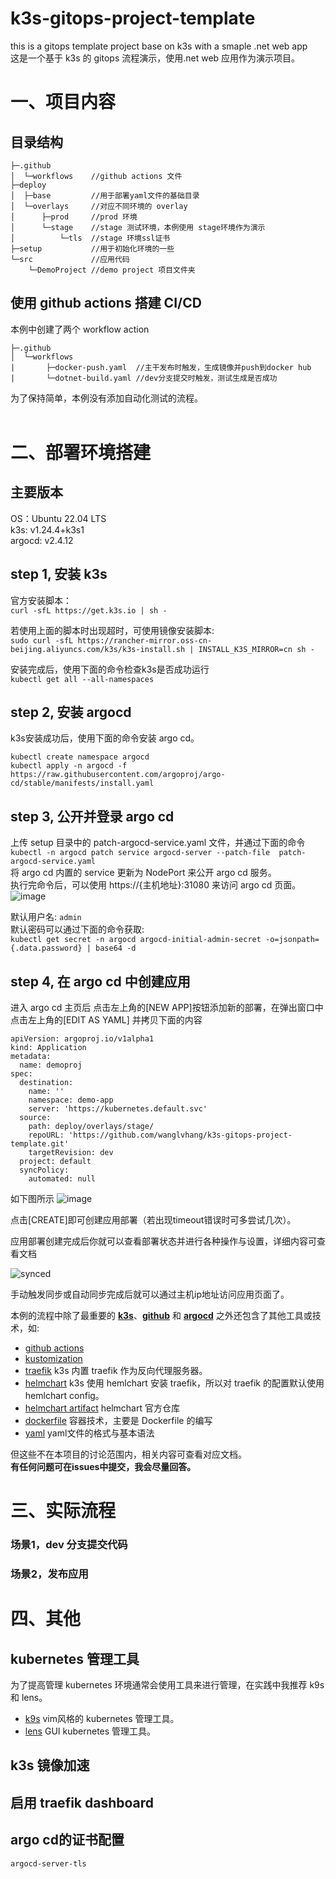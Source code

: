 # k3s-gitops-project-template
this is a gitops template project base on k3s with a smaple .net web app  
这是一个基于 k3s 的 gitops 流程演示，使用.net web 应用作为演示项目。
<br/>

# 一、项目内容

## 目录结构
```
├─.github  
│  └─workflows    //github actions 文件
├─deploy  
│  ├─base         //用于部署yaml文件的基础目录
│  └─overlays     //对应不同环境的 overlay
│      ├─prod     //prod 环境
│      └─stage    //stage 测试环境，本例使用 stage环境作为演示
│          └─tls  //stage 环境ssl证书
├─setup           //用于初始化环境的一些 
└─src             //应用代码
    └─DemoProject //demo project 项目文件夹
```

## 使用 github actions 搭建 CI/CD
本例中创建了两个 workflow action
```
├─.github  
│  └─workflows
|       ├─docker-push.yaml  //主干发布时触发，生成镜像并push到docker hub
|       └─dotnet-build.yaml //dev分支提交时触发，测试生成是否成功
```
为了保持简单，本例没有添加自动化测试的流程。  
<br/>

# 二、部署环境搭建
## 主要版本
OS：Ubuntu 22.04 LTS  
k3s: v1.24.4+k3s1  
argocd: v2.4.12

## step 1, 安装 k3s

官方安装脚本：  
`curl -sfL https://get.k3s.io | sh - `

若使用上面的脚本时出现超时，可使用镜像安装脚本:  
`sudo curl -sfL https://rancher-mirror.oss-cn-beijing.aliyuncs.com/k3s/k3s-install.sh | INSTALL_K3S_MIRROR=cn sh -`

安装完成后，使用下面的命令检查k3s是否成功运行  
`kubectl get all --all-namespaces `  

## step 2, 安装 argocd
k3s安装成功后，使用下面的命令安装 argo cd。  
```
kubectl create namespace argocd
kubectl apply -n argocd -f https://raw.githubusercontent.com/argoproj/argo-cd/stable/manifests/install.yaml
```

## step 3, 公开并登录 argo cd
上传 setup 目录中的 patch-argocd-service.yaml 文件，并通过下面的命令  
`kubectl -n argocd patch service argocd-server --patch-file  patch-argocd-service.yaml`  
将 argo cd 内置的 service 更新为 NodePort 来公开 argo cd 服务。  
执行完命令后，可以使用 https://{主机地址}:31080 来访问 argo cd 页面。  
![image](https://user-images.githubusercontent.com/936437/194257503-e5b926a8-00ce-4cfa-852d-8f442a5bbe26.png)

默认用户名: `admin`  
默认密码可以通过下面的命令获取:  
`kubectl get secret -n argocd argocd-initial-admin-secret -o=jsonpath={.data.password} | base64 -d`


## step 4, 在 argo cd 中创建应用  
进入 argo cd 主页后 点击左上角的[NEW APP]按钮添加新的部署，在弹出窗口中点击左上角的[EDIT AS YAML] 并拷贝下面的内容


```
apiVersion: argoproj.io/v1alpha1
kind: Application
metadata:
  name: demoproj
spec:
  destination:
    name: ''
    namespace: demo-app
    server: 'https://kubernetes.default.svc'
  source:
    path: deploy/overlays/stage/
    repoURL: 'https://github.com/wanglvhang/k3s-gitops-project-template.git'
    targetRevision: dev
  project: default
  syncPolicy:
    automated: null
```
如下图所示
![image](https://user-images.githubusercontent.com/936437/194600297-1e76ef54-e621-4f05-8f9e-acb0789198ea.png)

点击[CREATE]即可创建应用部署（若出现timeout错误时可多尝试几次）。

应用部署创建完成后你就可以查看部署状态并进行各种操作与设置，详细内容可查看文档

![synced](https://user-images.githubusercontent.com/936437/194600806-a05ae51a-6ad1-4517-baec-0c0a268d5f0b.png)


手动触发同步或自动同步完成后就可以通过主机ip地址访问应用页面了。




本例的流程中除了最重要的 [**k3s**](https://k3s.io/)、[**github**](https://docs.github.com/cn) 和 [**argocd**](https://argo-cd.readthedocs.io/en/stable/) 之外还包含了其他工具或技术，如:  


- [github actions](https://docs.github.com/cn/actions) 
- [kustomization](https://kustomize.io/) 
- [traefik](https://doc.traefik.io/traefik/) k3s 内置 traefik 作为反向代理服务器。
- [helmchart](https://helm.sh/zh/docs/topics/charts/) k3s 使用 hemlchart 安装 traefik，所以对 traefik 的配置默认使用 hemlchart config。
- [helmchart artifact](https://artifacthub.io/) helmchart 官方仓库
- [dockerfile](https://docs.docker.com/engine/reference/builder/) 容器技术，主要是 Dockerfile 的编写
- [yaml](https://yaml.org/) yaml文件的格式与基本语法


但这些不在本项目的讨论范围内，相关内容可查看对应文档。  
**有任何问题可在issues中提交，我会尽量回答。**


# 三、实际流程

### 场景1，dev 分支提交代码

### 场景2，发布应用





# 四、其他

## kubernetes 管理工具
为了提高管理 kubernetes 环境通常会使用工具来进行管理，在实践中我推荐 k9s 和 lens。

- [k9s]() vim风格的 kubernetes 管理工具。
- [lens]() GUI kubernetes 管理工具。

## k3s 镜像加速


## 启用 traefik dashboard


## argo cd的证书配置
`argocd-server-tls`

